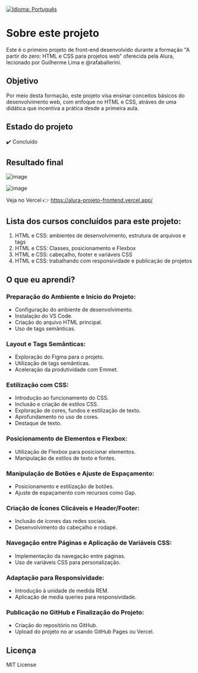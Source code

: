 [![Idioma: Português](https://img.shields.io/badge/Idioma-Portugu%C3%AAs-green.svg)](README-pt.md)

# Sobre este projeto

Este é o primeiro projeto de front-end desenvolvido durante a formação "A partir do zero: HTML e CSS para projetos web" oferecida pela Alura, lecionado por Guilherme Lima e @rafaballerini.

## Objetivo
Por meio desta formação, este projeto visa ensinar conceitos básicos do desenvolvimento web, com enfoque no HTML e CSS, atráves de uma didática que incentiva a prática desde a primeira aula.

## Estado do projeto
✔️ Concluído
## Resultado final
![image](https://github.com/LucasCatuyama/alura-projeto-frontend/assets/67424170/bc060323-a453-497d-9224-7fe739046dc8)

![image](https://github.com/LucasCatuyama/alura-projeto-frontend/assets/67424170/cb6f39ce-b97f-4f70-a5af-4ee0ee2f0f02)

Veja no Vercel 👉 https://alura-projeto-frontend.vercel.app/

## Lista dos cursos concluídos para este projeto:
1. HTML e CSS: ambientes de desenvolvimento, estrutura de arquivos e tags
2. HTML e CSS: Classes, posicionamento e Flexbox
3. HTML e CSS: cabeçalho, footer e variáveis CSS
4. HTML e CSS: trabalhando com responsividade e publicação de projetos

## O que eu aprendi?
### Preparação do Ambiente e Início do Projeto:
- Configuração do ambiente de desenvolvimento.
- Instalação do VS Code.
- Criação do arquivo HTML principal.
- Uso de tags semânticas.

### Layout e Tags Semânticas:
- Exploração do Figma para o projeto.
- Utilização de tags semânticas.
- Aceleração da produtividade com Emmet.

### Estilização com CSS:
- Introdução ao funcionamento do CSS.
- Inclusão e criação de estilos CSS.
- Exploração de cores, fundos e estilização de texto.
- Aprofundamento no uso de cores.
- Destaque de texto.

### Posicionamento de Elementos e Flexbox:
- Utilização de Flexbox para posicionar elementos.
- Manipulação de estilos de texto e fontes.

### Manipulação de Botões e Ajuste de Espaçamento:
- Posicionamento e estilização de botões.
- Ajuste de espaçamento com recursos como Gap.

### Criação de Ícones Clicáveis e Header/Footer:
- Inclusão de ícones das redes sociais.
- Desenvolvimento do cabeçalho e rodapé.

### Navegação entre Páginas e Aplicação de Variáveis CSS:
- Implementação da navegação entre páginas.
- Uso de variáveis CSS para personalização.

### Adaptação para Responsividade:
- Introdução à unidade de medida REM.
- Aplicação de media queries para responsividade.

### Publicação no GitHub e Finalização do Projeto:
- Criação do repositório no GitHub.
- Upload do projeto no ar usando GitHub Pages ou Vercel.

## Licença
MIT License
